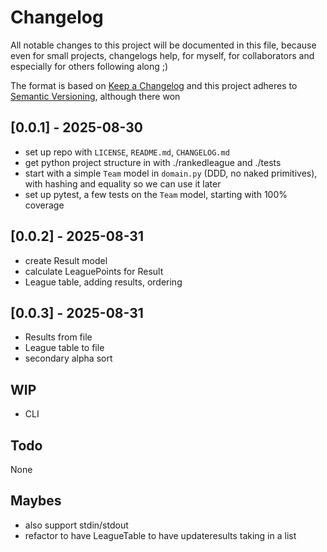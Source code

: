 # Changelog

All notable changes to this project will be documented in this file, because even for small projects, changelogs help, for myself, for collaborators and especially for others following along ;)

The format is based on [Keep a Changelog](https://keepachangelog.com/en/1.1.0/)
and this project adheres to [Semantic Versioning](https://semver.org/spec/v2.0.0.html), although there won


## [0.0.1] - 2025-08-30
 * set up repo with `LICENSE`, `README.md`, `CHANGELOG.md`
 * get python project structure in with ./rankedleague and ./tests
 * start with a simple `Team` model in `domain.py` (DDD, no naked primitives), with hashing and equality so we can use it later
 * set up pytest, a few tests on the `Team` model, starting with 100% coverage 

## [0.0.2] - 2025-08-31
 * create Result model
 * calculate LeaguePoints for Result
 * League table, adding results, ordering

## [0.0.3] - 2025-08-31
 * Results from file
 * League table to file
 * secondary alpha sort

## WIP
 * CLI

## Todo
 None

## Maybes
 * also support stdin/stdout
 * refactor to have LeagueTable to have updateresults taking in a list
